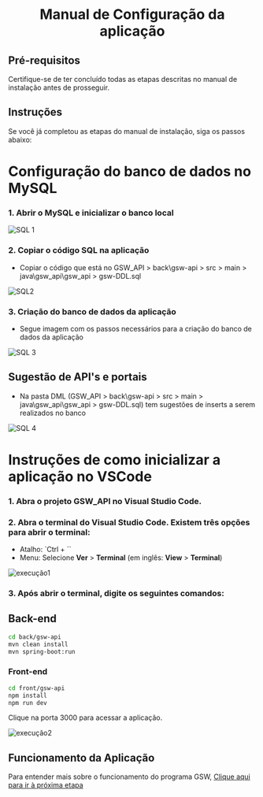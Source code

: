 # <p align="center"> Manual de Configuração da aplicação  

## Pré-requisitos

Certifique-se de ter concluído todas as etapas descritas no manual de instalação antes de prosseguir.

## Instruções

Se você já completou as etapas do manual de instalação, siga os passos abaixo:  

# Configuração do banco de dados no MySQL  

### 1. Abrir o MySQL e inicializar o banco local  

![SQL 1](https://github.com/user-attachments/assets/3eca5f65-1e7d-4b6f-9a44-db79544c47f4)  

### 2. Copiar o código SQL na aplicação  
- Copiar o código que está no GSW_API > back\gsw-api > src > main > java\gsw_api\gsw_api > gsw-DDL.sql
  

![SQL2](https://github.com/user-attachments/assets/13fd1e7b-981c-4acb-b2b6-25456cffabfc)  

### 3. Criação do banco de dados da aplicação  
- Segue imagem com os passos necessários para a criação do banco de dados da aplicação
  
![SQL 3](https://github.com/user-attachments/assets/025d9a42-a883-44e2-9433-48fb8d3f27f3)  

## Sugestão de API's e portais
- Na pasta DML (GSW_API > back\gsw-api > src > main > java\gsw_api\gsw_api > gsw-DDL.sql) tem sugestões de inserts a serem realizados no banco
    
![SQL 4](https://github.com/user-attachments/assets/4a9d1e71-71ea-49f8-8642-5dfb3144447e)  

# Instruções de como inicializar a aplicação no VSCode  

### 1. Abra o projeto GSW_API no Visual Studio Code.

### 2. Abra o terminal do Visual Studio Code. Existem três opções para abrir o terminal:
- Atalho: `Ctrl + ``
- Menu: Selecione **Ver** > **Terminal** (em inglês: **View** > **Terminal**)
      
![execução1](https://github.com/user-attachments/assets/fbda0543-37cd-449b-9a6d-675a731686af)  

### 3. Após abrir o terminal, digite os seguintes comandos:  

## Back-end

```sh
cd back/gsw-api
mvn clean install
mvn spring-boot:run
```

### Front-end

```sh
cd front/gsw-api
npm install
npm run dev
```

Clique na porta 3000 para acessar a aplicação.  

![execução2](https://github.com/user-attachments/assets/b6b80482-997c-43eb-91aa-54a7af6a41f1)  

## Funcionamento da Aplicação

Para entender mais sobre o funcionamento do programa GSW, [Clique aqui para ir à próxima etapa](https://github.com/FatecCoderHood/GSW_API/blob/manual-criacao/documentacao/Manual/APLICACAO-RODANDO.md)


